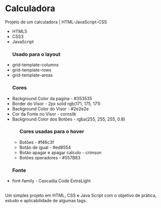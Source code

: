 # Calculadora
Projeto de um calculadora | HTML-JavaScript-CSS

<ul>
<li>HTML5</li>
<li>CSS3</li>
<li>JavaScript</li>
</ul>

<ul>
<p><h3>Usado para o layout</h3></p>
<li>grid-template-columns</li>
<li>grid-template-rows</li>
<li>grid-template-areas</li>
</ul>
<ul>
<p><h3>Cores</h3></p>
<li>Background Color da pagina - #353535</li>
<li>Border do Visor - 2px solid rgb(171, 175, 171)</li>
<li>Background Color do Visor - #2e2e2e</li>
<li>Cor da Fonte no Visor - cornsilk</li>
<li>Background Color dos Botões - rgba(255, 255, 255, 0.8)</li>
<ul>
<p><h3>Cores usadas para o hover</h3></p>
<li>Botões - #f46c3f</li>
<li>Botão de igual - #ed8554</li>
<li>Botão apagar e apagar calculo - crimson</li>
<li>Botões operadores - #557B83</li>
</ul>
</ul>
<ul>
<p><h3>Fonte</h3></p>
<li>font-family - Cascadia Code ExtraLight</li>
</ul><br>
Um simples projeto em HTML, CSS e Java Script com o objetivo de prática, estudo e aplicabilidade de algumas tags.
